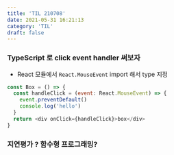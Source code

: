 ```yaml
---
title: 'TIL 210708'
date: 2021-05-31 16:21:13
category: 'TIL'
draft: false
---
```


### TypeScript 로 click event handler 써보자

- React 모듈에서 `React.MouseEvent` import 해서 type 지정

```js
const Box = () => {
  const handleClick = (event: React.MouseEvent) => {
    event.preventDefault()
    console.log('hello')
  }
  return <div onClick={handleClick}>box</div>
}
```

### 지연평가 ? 함수형 프로그래밍?

